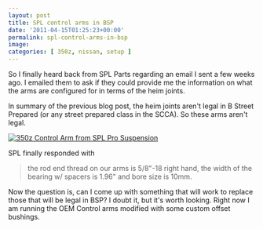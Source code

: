 ```yaml
---
layout: post
title: SPL control arms in BSP
date: '2011-04-15T01:25:23+00:00'
permalink: spl-control-arms-in-bsp
image:
categories: [ 350z, nissan, setup ]
---
```

So I finally heard back from SPL Parts regarding an email I sent a few weeks ago. I emailed them to ask if they could provide me the information on what the arms are configured for in terms of the heim joints.

In summary of the previous blog post, the heim joints aren't legal in B Street Prepared (or any street prepared class in the SCCA). So these arms aren't legal.

<a href="https://www.flickr.com/photos/17726343@N00/5513796701/"><img border="0" alt="350z Control Arm from SPL Pro Suspension" src="https://static.flickr.com/5293/5513796701_f2ee5a4d25.jpg" /></a>

SPL finally responded with
  <blockquote>   the rod end thread on our arms is 5/8"-18 right hand, the width of the bearing w/ spacers is 1.96" and bore size is 10mm.</blockquote>  
Now the question is, can I come up with something that will work to replace those that will be legal in BSP? I doubt it, but it's worth looking. Right now I am running the OEM Control arms modified with some custom offset bushings.

